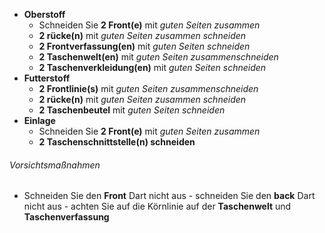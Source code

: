 -   **Oberstoff**
    -   Schneiden Sie **2 Front(e)** mit *guten Seiten zusammen*
    -   **2 rücke(n)** mit *guten Seiten zusammen schneiden*
    -   **2 Frontverfassung(en)** mit *guten Seiten schneiden*
    -   **2 Taschenwelt(en)** mit *guten Seiten zusammenschneiden*
    -   **2 Taschenverkleidung(en)** mit *guten Seiten schneiden*
-   **Futterstoff**
    -   **2 Frontlinie(s)** mit *guten Seiten zusammenschneiden*
    -   **2 rücke(n)** mit *guten Seiten zusammen schneiden*
    -   **2 Taschenbeutel** mit *guten Seiten schneiden*
-   **Einlage**
    -   Schneiden Sie **2 Front(e)** mit *guten Seiten zusammen*
    -   **2 Taschenschnittstelle(n) schneiden**

<Warning>

###### Vorsichtsmaßnahmen

-   Schneiden Sie den **Front** Dart
    nicht aus - schneiden Sie den **back** Dart
    nicht aus - achten Sie auf die Körnlinie auf der **Taschenwelt** und **Taschenverfassung**

</Warning>
